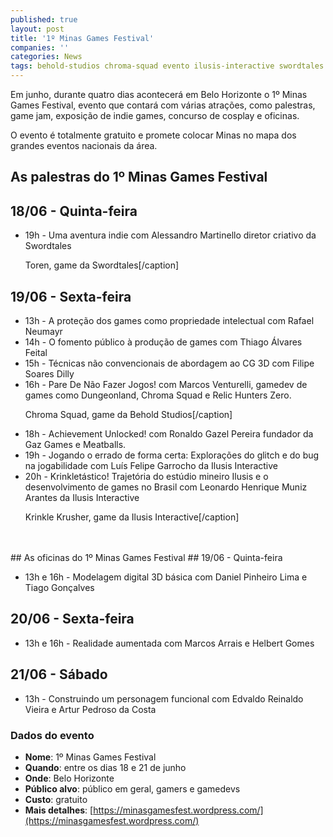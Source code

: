 ```yaml
---
published: true
layout: post
title: '1º Minas Games Festival'
companies: ''
categories: News
tags: behold-studios chroma-squad evento ilusis-interactive swordtales minas-games-festival concurso
---
```

Em junho, durante quatro dias acontecerá em Belo Horizonte o 1º Minas Games Festival, evento que contará com várias atrações, como palestras, game jam, exposição de indie games, concurso de cosplay e oficinas.

O evento é totalmente gratuito e promete colocar Minas no mapa dos grandes eventos nacionais da área.

## As palestras do 1º Minas Games Festival
## 18/06 - Quinta-feira
<ul>
	<li>19h - Uma aventura indie com Alessandro Martinello diretor criativo da Swordtales

 Toren, game da Swordtales[/caption]
</li>
</ul>

## 19/06 - Sexta-feira
<ul>
	<li>13h - A proteção dos games como propriedade intelectual com Rafael Neumayr</li>
	<li>14h - O fomento público à produção de games com Thiago Álvares Feital</li>
	<li>15h - Técnicas não convencionais de abordagem ao CG 3D com Filipe Soares Dilly</li>
	<li>16h - Pare De Não Fazer Jogos! com Marcos Venturelli, gamedev de games como Dungeonland, Chroma Squad e Relic Hunters Zero.

 Chroma Squad, game da Behold Studios[/caption]
</li>
	<li>18h - Achievement Unlocked! com Ronaldo Gazel Pereira fundador da Gaz Games e Meatballs.</li>
	<li>19h - Jogando o errado de forma certa: Explorações do glitch e do bug na jogabilidade com Luís Felipe Garrocho da Ilusis Interactive</li>
	<li>20h - Krinkletástico! Trajetória do estúdio mineiro Ilusis e o desenvolvimento de games no Brasil com Leonardo Henrique Muniz Arantes da Ilusis Interactive

 Krinkle Krusher, game da Ilusis Interactive[/caption]
</li>
</ul>
<br><br>
## As oficinas do 1º Minas Games Festival
## 19/06 - Quinta-feira
<ul>
	<li>13h e 16h - Modelagem digital 3D básica com Daniel Pinheiro Lima e Tiago Gonçalves</li>
</ul>

## 20/06 - Sexta-feira
<ul>
	<li>13h e 16h - Realidade aumentada com Marcos Arrais e Helbert Gomes</li>
</ul>

## 21/06 - Sábado
<ul>
	<li>13h - Construindo um personagem funcional com Edvaldo Reinaldo Vieira e Artur Pedroso da Costa</li>
</ul>

### Dados do evento
* **Nome**: 1º Minas Games Festival
* **Quando**: entre os dias 18 e 21 de junho
* **Onde**: Belo Horizonte
* **Público alvo**: público em geral, gamers e gamedevs
* **Custo**: gratuito
* **Mais detalhes**: [https://minasgamesfest.wordpress.com/](https://minasgamesfest.wordpress.com/)